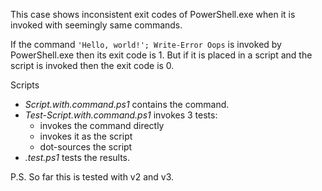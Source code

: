 
This case shows inconsistent exit codes of PowerShell.exe when it is invoked
with seemingly same commands.

If the command `'Hello, world!'; Write-Error Oops` is invoked by PowerShell.exe
then its exit code is 1. But if it is placed in a script and the script is
invoked then the exit code is 0.

Scripts

- *Script.with.command.ps1* contains the command.
- *Test-Script.with.command.ps1* invokes 3 tests:
    - invokes the command directly
    - invokes it as the script
    - dot-sources the script
- *.test.ps1* tests the results.

P.S. So far this is tested with v2 and v3.
